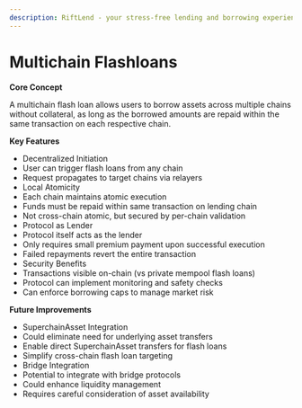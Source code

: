 ```yaml
---
description: RiftLend - your stress-free lending and borrowing experience
---
```


# Multichain Flashloans

**Core Concept**

A multichain flash loan allows users to borrow assets across multiple chains without collateral, as long as the borrowed amounts are repaid within the same transaction on each respective chain.

**Key Features**

* Decentralized Initiation
* User can trigger flash loans from any chain
* Request propagates to target chains via relayers
* Local Atomicity
* Each chain maintains atomic execution
* Funds must be repaid within same transaction on lending chain
* Not cross-chain atomic, but secured by per-chain validation
* Protocol as Lender
* Protocol itself acts as the lender
* Only requires small premium payment upon successful execution
* Failed repayments revert the entire transaction
* Security Benefits
* Transactions visible on-chain (vs private mempool flash loans)
* Protocol can implement monitoring and safety checks
* Can enforce borrowing caps to manage market risk

**Future Improvements**

* SuperchainAsset Integration
* Could eliminate need for underlying asset transfers
* Enable direct SuperchainAsset transfers for flash loans
* Simplify cross-chain flash loan targeting
* Bridge Integration
* Potential to integrate with bridge protocols
* Could enhance liquidity management
* Requires careful consideration of asset availability
